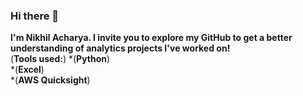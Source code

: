 ### Hi there 👋

**I'm Nikhil Acharya. I invite you to explore my GitHub to get a better understanding of analytics projects I've worked on!** <br/>
(**Tools used:**)
*(**Python**) <br/>
*(**Excel**) <br/>
*(**AWS Quicksight**)

<!--
**NikhilAcharya149/NikhilAcharya149** is a ✨ _special_ ✨ repository because its `README.md` (this file) appears on your GitHub profile.

Here are some ideas to get you started:

- 🔭 I’m currently working on ...
- 🌱 I’m currently learning ...
- 👯 I’m looking to collaborate on ...
- 🤔 I’m looking for help with ...
- 💬 Ask me about ...
- 📫 How to reach me: ...
- 😄 Pronouns: ...
- ⚡ Fun fact: ...
-->
